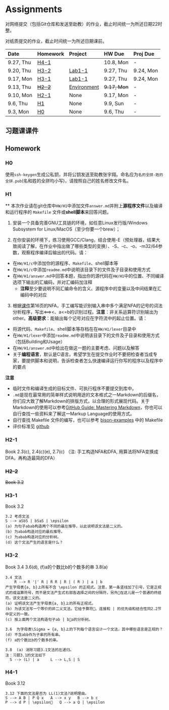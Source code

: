 # Assignments

对网络提交（包括Git仓库和发送至助教）的作业，截止时间统一为所述日期22时整。

对纸质提交的作业，截止时间统一为所述日期课前。


| Date      | Homework          | Project                                  | HW Due        | Proj Due |
| :-------- | :---------------- | :--------------------------------------- | :------------ | :------- |
| 9.27, Thu | [H4-1](#h4-1) | | 10.8, Mon | -        |
| 9.20, Thu | [H3-2](#h3-1) | [Lab1-1](https://clarazhang.gitbooks.io/compiler-f2018/content/parser.html) | 9.27, Thu | 9.24, Mon        |
| 9.17, Mon | [H3-1](#h3-1) | [Lab1-1](https://clarazhang.gitbooks.io/compiler-f2018/content/parser.html) | 9.27, Thu | 9.24, Mon        |
| 9.13, Thu | ~~[H2-2](#h2-2)~~ | [Environment](https://clarazhang.gitbooks.io/compiler-f2018/content/environment.html) | ~~9.17, Mon~~ | -        |
| 9.10, Mon | [H2-1](#h2-1)     | None                                     | 9.17, Mon     | -        |
| 9.6, Thu  | [H1](#h1)         | None                                     | 9.9, Sun      | -        |
| 9.3, Mon  | [H0](#h0)         | None                                     | 9.6, Thu      | -        |

## 习题课课件


## Homework

### H0

使用`ssh-keygen`生成公私钥，并将公钥发送至助教张宇翔。命名应为`名的全拼-姓的全拼.pub`(名和姓的全拼均小写)，请按照自己的姓名修改文件名。

### H1
**
本次作业请在git仓库中`HW/H1`中添加文件`answer.md`并附上**源程序文件**以及编译和运行程序的 `Makefile` 文件或**shell脚本**来回答问题。

1. 安装一个具备完善GNU工具链的环境，如任意Linux发行版/Windows Subsystem for Linux/MacOS（至少你要一个brew）；

2. 在你安装的环境下，练习使用GCC/Clang，结合使用-E（预处理器，结果大致阅读了解，在作业中指出做了哪些类型的变换）、-S、-c、-o、-m32/64参数，观察程序编译后输出的代码。请：
  - 在`HW/H1/c`中添加你的源程序、`Makefile`、shell脚本等
  - 在`HW/H1/c`中添加`readme.md`中说明该目录下的文件及子目录和使用方式
  - 在`HW/H1/answer.md`中回答本题，指出你的源代码在`HW/H1`中的位置、不同编译选项下输出的汇编码，并对汇编码加注释
    - **注释**至少要说明不同汇编命令的含义、源程序中的变量以及中间结果在汇编码中的对应

3. 根据[课件](http://staff.ustc.edu.cn/~yuzhang/compiler/2017f/lectures/lexicalAnalysis.pdf)第16页的NFA，手工编写能识别输入串中多个满足NFA的记号的词法分析程序，写出<==><、a<=b的识别过程。**注意**：非关系运算符识别输出为other。**高级要求**：能输出每个记号对应在字符流中的起止位置。请：
  - 将源代码、`Makefile`、shell脚本等存档在在`HW/H1/lexer`目录中
  - 在`HW/H1/lexer`中添加`readme.md`中说明该目录下的文件及子目录和使用方式（包括Building和Usage）
  - 在`HW/H1/answer.md`中给出在做这一题的主要考虑、问题以及解答
  - 关于**编程语言**，默认是C语言。希望学生在提交作业时不要把检查者当成专家，要提供脚本和说明，告诉检查者怎么快速编译运行你写的程序以及程序中的要点


**注意**

- 临时文件和编译生成的目标文件、可执行程序不要提交到库中。
- `.md`是现在最常用的简单样式说明用途的文本格式之一Markdown的后缀名，你们应大致了解Markdown的排版方式，以合理的形式展现代码。关于Markdown的使用可以参考[GitHub Guide: Mastering Markdown](https://guides.github.com/features/mastering-markdown)，你也可以自行查找一些资料来了解这一Markup Language的使用方式。
- 自行查找 Makefile 文件的编写，也可以参考 [bison-examples](http://staff.ustc.edu.cn/~yuzhang/compiler/proj/bison-examples.zip) 中的 Makefile
- 评价标准见 [github](https://github.com/ustc-compiler/2018fall/blob/master/hwevalstd.xlsx)

### H2-1
Book 2.3\(c\), 2.4\(c\)\(e\), 2.7\(c\) （注: 手工构造NFA和DFA, 用算法将NFA变换成DFA，再构造最简的DFA）

### ~~H2-2~~
~~Book 3.2~~

### H3-1
Book 3.2 

```
3.2 考虑文法
S --> aSbS | bSaS | \epsilon
(a) 为句子abab构造两个不同的最左推导，以此说明该文法是二义的。
(b) 为abab构造对应的最右推导。
(c) 为abab构造对应的分析树。
(d) 这个文法产生的语言是什么？
```
### H3-2
Book 3.4 3.6(d), (f)a的个数比b的个数多的串  3.8(a) 

```
3.4 文法
    R --> R '|' R | R R | R | ( R ) | a | b
产生字母表{a, b}上所有不含 \epsilon 的正规式。注意，第一条竖线加了引号，它是正规式的或运算符号，而不是文法产生式右部各选择之间的分隔符，另外在这儿是一个普通的终结符。该文法是二义的。
(a) 证明该文法产生字母表{a, b}上的所有正规式。
(b) 为该文法写一个等价的非二义文法。它给予算符、连接和 | 的优先级和结合性同2.2节中定义的一致。
(c) 按上面两个文法构造句子ab | ba的分析树。

3.6  为字母表\Sigma = {a, b}上的下列每个语言设计一个文法，其中哪些语言是正规的？
(d) 不含abb作为子串的所有串。
(f) a的个数比b的个数多的串。

3.8  (a) 消除习题3.1文法的左递归。
注：习题3.1的文法如下
  S --> (L) | a     L --> L,S | S
```

### H4-1
Book 3.12

```
3.12 下面的文法是否为 LL(1)文法?说明理由。
S --> A B | P Q x	A --> x y	B --> b c
P --> d P | \epsilon	Q --> a Q | \epsilon
```
